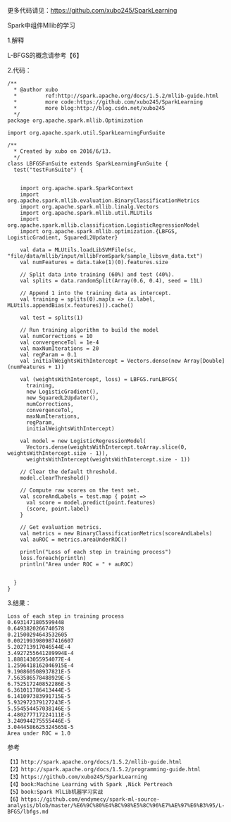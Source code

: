 
更多代码请见：https://github.com/xubo245/SparkLearning

Spark中组件Mllib的学习

1.解释

L-BFGS的概念请参考【6】



2.代码：
	
	/**
	  * @author xubo
	  *         ref:http://spark.apache.org/docs/1.5.2/mllib-guide.html
	  *         more code:https://github.com/xubo245/SparkLearning
	  *         more blog:http://blog.csdn.net/xubo245
	  */
	package org.apache.spark.mllib.Optimization
	
	import org.apache.spark.util.SparkLearningFunSuite
	
	/**
	  * Created by xubo on 2016/6/13.
	  */
	class LBFGSFunSuite extends SparkLearningFunSuite {
	  test("testFunSuite") {
	
	
	    import org.apache.spark.SparkContext
	    import org.apache.spark.mllib.evaluation.BinaryClassificationMetrics
	    import org.apache.spark.mllib.linalg.Vectors
	    import org.apache.spark.mllib.util.MLUtils
	    import org.apache.spark.mllib.classification.LogisticRegressionModel
	    import org.apache.spark.mllib.optimization.{LBFGS, LogisticGradient, SquaredL2Updater}
	
	    val data = MLUtils.loadLibSVMFile(sc, "file/data/mllib/input/mllibFromSpark/sample_libsvm_data.txt")
	    val numFeatures = data.take(1)(0).features.size
	
	    // Split data into training (60%) and test (40%).
	    val splits = data.randomSplit(Array(0.6, 0.4), seed = 11L)
	
	    // Append 1 into the training data as intercept.
	    val training = splits(0).map(x => (x.label, MLUtils.appendBias(x.features))).cache()
	
	    val test = splits(1)
	
	    // Run training algorithm to build the model
	    val numCorrections = 10
	    val convergenceTol = 1e-4
	    val maxNumIterations = 20
	    val regParam = 0.1
	    val initialWeightsWithIntercept = Vectors.dense(new Array[Double](numFeatures + 1))
	
	    val (weightsWithIntercept, loss) = LBFGS.runLBFGS(
	      training,
	      new LogisticGradient(),
	      new SquaredL2Updater(),
	      numCorrections,
	      convergenceTol,
	      maxNumIterations,
	      regParam,
	      initialWeightsWithIntercept)
	
	    val model = new LogisticRegressionModel(
	      Vectors.dense(weightsWithIntercept.toArray.slice(0, weightsWithIntercept.size - 1)),
	      weightsWithIntercept(weightsWithIntercept.size - 1))
	
	    // Clear the default threshold.
	    model.clearThreshold()
	
	    // Compute raw scores on the test set.
	    val scoreAndLabels = test.map { point =>
	      val score = model.predict(point.features)
	      (score, point.label)
	    }
	
	    // Get evaluation metrics.
	    val metrics = new BinaryClassificationMetrics(scoreAndLabels)
	    val auROC = metrics.areaUnderROC()
	
	    println("Loss of each step in training process")
	    loss.foreach(println)
	    println("Area under ROC = " + auROC)
	
	
	  }
	}



3.结果：

	Loss of each step in training process
	0.6931471805599448
	0.6493820266740578
	0.21500294643532605
	0.0021993980987416607
	5.202713917046544E-4
	3.4927255641289994E-4
	1.888143055954077E-4
	1.2596418162046915E-4
	9.190860508937821E-5
	7.563586578488929E-5
	6.752517240852286E-5
	6.361011786413444E-5
	6.141097383991715E-5
	5.932972379127243E-5
	5.554554457038146E-5
	4.480277717224111E-5
	3.240944275555446E-5
	3.0444586625324565E-5
	Area under ROC = 1.0

参考

	【1】http://spark.apache.org/docs/1.5.2/mllib-guide.html 
	【2】http://spark.apache.org/docs/1.5.2/programming-guide.html
	【3】https://github.com/xubo245/SparkLearning
	【4】book:Machine Learning with Spark ,Nick Pertreach
    【5】book:Spark MlLib机器学习实战
	【6】https://github.com/endymecy/spark-ml-source-analysis/blob/master/%E6%9C%80%E4%BC%98%E5%8C%96%E7%AE%97%E6%B3%95/L-BFGS/lbfgs.md
	 
